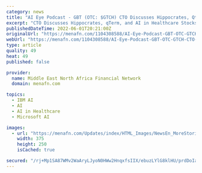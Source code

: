 ```yaml
---
category: news
title: "AI Eye Podcast - GBT (OTC: $GTCH) CTO Discusses Hippocrates, Qterm, And AI In Healthcare"
excerpt: "CTO Discusses Hippocrates, qTerm, and AI in Healthcare Stocks discussed: (OTCPINK:GTCH) (NYSE:IBM) (NasdaqGS:AAPL) (NasdaqGS:MSFT) Vancouver, Kelowna, Delta, BC - June 1, 2022 (Investorideas.com Newswire) Investorideas."
publishedDateTime: 2022-06-01T20:21:00Z
originalUrl: "https://menafn.com/1104308588/AI-Eye-Podcast-GBT-OTC-GTCH-CTO-Discusses-Hippocrates-Qterm-And-AI-In-Healthcare"
webUrl: "https://menafn.com/1104308588/AI-Eye-Podcast-GBT-OTC-GTCH-CTO-Discusses-Hippocrates-Qterm-And-AI-In-Healthcare"
type: article
quality: 49
heat: 49
published: false

provider:
  name: Middle East North Africa Financial Network
  domain: menafn.com

topics:
  - IBM AI
  - AI
  - AI in Healthcare
  - Microsoft AI

images:
  - url: "https://menafn.com/Updates/index/HTML_Images/NewsEn_MoreStories_img_1.jpg?457463"
    width: 375
    height: 250
    isCached: true

secured: "/rj+Mp1SA87WMv2WaAryLJyoN0HWw2HnqxfsIIX/ebuzLYlG8klHU/prdDoIaLYBez7PA/bIkgNTxe8+FUeI5toYuYTb+WYUBrJYTphEnLdNATUf9pqkpFuLdS6AEbgFuU6vqBeUauRnJJl3IUP3ywXYIAINKeUEVAa6zSmAqfdtj3FXijL7OW3VuQASpBuHnBAOiIQE2f2ztlWgDNU3ixNi+W6mLFL+YgWYPFbI/XAocfHNCmmW/Y+F/QoxDeg+dK3MSICZ/mGfC5ZI81q14loBWNF+iJ4mdBY7FgRaWYMZUhtWFcmk1tFWvpPAgxowmZrInwcmj3bowbWO6vl4wlyVvgvb8a+r5QUn1teTG2k=;gvmf9zr5rdtaPnW5aE/kaw=="
---
```


